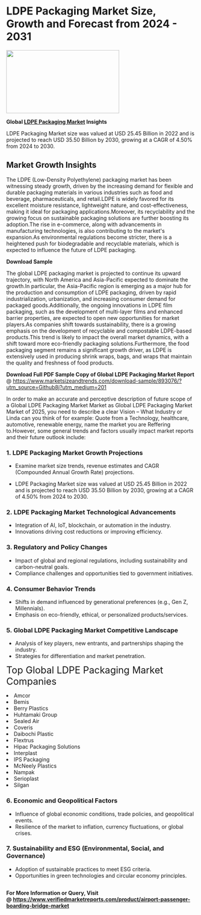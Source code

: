 <H1>LDPE Packaging Market Size, Growth and Forecast from 2024 - 2031</H1><img class="aligncenter size-medium wp-image-584254" src="https://thirdeyenews.in/wp-content/uploads/2024/09/Global-Market-Research-300x168.jpeg" alt="" width="300" height="168" /><p><strong>Global&nbsp;<a href="https://www.marketsizeandtrends.com/download-sample/893076/?utm_source=Github8j?utm_medium=201">LDPE Packaging Market</a> Insights</strong></p><p>LDPE Packaging Market size was valued at USD 25.45 Billion in 2022 and is projected to reach USD 35.50 Billion by 2030, growing at a CAGR of 4.50% from 2024 to 2030.</p><p><h2>Market Growth Insights</h2> The LDPE (Low-Density Polyethylene) packaging market has been witnessing steady growth, driven by the increasing demand for flexible and durable packaging materials in various industries such as food and beverage, pharmaceuticals, and retail.LDPE is widely favored for its excellent moisture resistance, lightweight nature, and cost-effectiveness, making it ideal for packaging applications.Moreover, its recyclability and the growing focus on sustainable packaging solutions are further boosting its adoption.The rise in e-commerce, along with advancements in manufacturing technologies, is also contributing to the market's expansion.As environmental regulations become stricter, there is a heightened push for biodegradable and recyclable materials, which is expected to influence the future of LDPE packaging.<p><strong>Download Sample</strong></p> The global LDPE packaging market is projected to continue its upward trajectory, with North America and Asia-Pacific expected to dominate the growth.In particular, the Asia-Pacific region is emerging as a major hub for the production and consumption of LDPE packaging, driven by rapid industrialization, urbanization, and increasing consumer demand for packaged goods.Additionally, the ongoing innovations in LDPE film packaging, such as the development of multi-layer films and enhanced barrier properties, are expected to open new opportunities for market players.As companies shift towards sustainability, there is a growing emphasis on the development of recyclable and compostable LDPE-based products.This trend is likely to impact the overall market dynamics, with a shift toward more eco-friendly packaging solutions.Furthermore, the food packaging segment remains a significant growth driver, as LDPE is extensively used in producing shrink wraps, bags, and wraps that maintain the quality and freshness of food products.<p><span class=""><strong>Download Full PDF Sample Copy of Global LDPE Packaging Market Report</strong> @ <a href="https://www.marketsizeandtrends.com/download-sample/893076/?utm_source=Github8j?utm_medium=201" target="_blank">https://www.marketsizeandtrends.com/download-sample/893076/?utm_source=Github8j?utm_medium=201</a></span></p><p>In order to make an accurate and perceptive description of future scope of a Global&nbsp;LDPE Packaging Market Market as Global&nbsp;LDPE Packaging Market Market of 2025, you need to describe a clear Vision &ndash; What Industry or Linda can you think of for example: Quote from a Technology, healthcare, automotive, renewable energy, name the market you are Reffering to.However, some general trends and factors usually impact market reports and their future outlook include:</p><h3>1.&nbsp;<strong>LDPE Packaging Market Growth Projections</strong></h3><ul><li>Examine market size trends, revenue estimates and CAGR (Compounded Annual Growth Rate) projections.</li><li><p>LDPE Packaging Market size was valued at USD 25.45 Billion in 2022 and is projected to reach USD 35.50 Billion by 2030, growing at a CAGR of 4.50% from 2024 to 2030.</p></li></ul><h3>2.&nbsp;<strong>LDPE Packaging Market Technological Advancements</strong></h3><ul><li>Integration of AI, IoT, blockchain, or automation in the industry.</li><li>Innovations driving cost reductions or improving efficiency.</li></ul><h3>3.&nbsp;<strong>Regulatory and Policy Changes</strong></h3><ul><li>Impact of global and regional regulations, including sustainability and carbon-neutral goals.</li><li>Compliance challenges and opportunities tied to government initiatives.</li></ul><h3>4.&nbsp;<strong>Consumer Behavior Trends</strong></h3><ul><li>Shifts in demand influenced by generational preferences (e.g., Gen Z, Millennials).</li><li>Emphasis on eco-friendly, ethical, or personalized products/services.</li></ul><h3>5.&nbsp;<strong>Global LDPE Packaging Market Competitive Landscape</strong></h3><ul><li>Analysis of key players, new entrants, and partnerships shaping the industry.</li><li>Strategies for differentiation and market penetration.</li></ul><p data-pm-slice="1 1 []"><span style="color: inherit; font-family: inherit; font-size: 25px;">Top Global LDPE Packaging Market Companies</span></p><div class="" data-test-id=""><p><li>Amcor</li><li> Bemis</li><li> Berry Plastics</li><li> Huhtamaki Group</li><li> Sealed Air</li><li> Coveris</li><li> Daibochi Plastic</li><li> Flextrus</li><li> Hipac Packaging Solutions</li><li> Interplast</li><li> IPS Packaging</li><li> McNeely Plastics</li><li> Nampak</li><li> Serioplast</li><li> Silgan</li></p></div><h3>6.&nbsp;<strong>Economic and Geopolitical Factors</strong></h3><ul><li>Influence of global economic conditions, trade policies, and geopolitical events.</li><li>Resilience of the market to inflation, currency fluctuations, or global crises.</li></ul><h3>7.&nbsp;<strong>Sustainability and ESG (Environmental, Social, and Governance)</strong></h3><ul><li>Adoption of sustainable practices to meet ESG criteria.</li><li>Opportunities in green technologies and circular economy principles.</li></ul><h2><strong style="font-size: 14px;">For More Information or Query, Visit @&nbsp;</strong><a style="background-color: #ffffff; font-size: 14px;" href="https://www.marketsizeandtrends.com/report/ldpe-packaging-market-/" target="_blank">https://www.verifiedmarketreports.com/product/airport-passenger-boarding-bridge-market</a></h2>